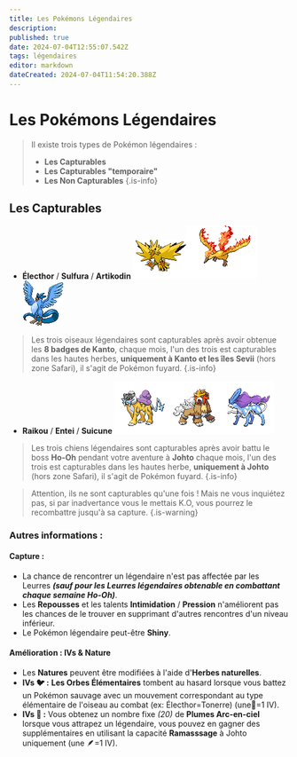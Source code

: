 ```yaml
---
title: Les Pokémons Légendaires
description: 
published: true
date: 2024-07-04T12:55:07.542Z
tags: légendaires
editor: markdown
dateCreated: 2024-07-04T11:54:20.388Z
---
```


# Les Pokémons Légendaires

> Il existe trois types de Pokémon légendaires :
>  * **Les Capturables**
>  * **Les Capturables "temporaire"**
>  * **Les Non Capturables**
{.is-info}

## Les Capturables
* **Électhor** / **Sulfura** / **Artikodin**
![electhor.png](/images/tutoriels/electhor.png)![sulfura.png](/images/tutoriels/sulfura.png)![artikodin.png](/images/tutoriels/artikodin.png)

> Les trois oiseaux légendaires sont capturables après avoir obtenue les **8 badges de Kanto**, chaque mois, l'un des trois est capturables dans les hautes herbes, **uniquement à Kanto et les îles Sevii** (hors zone Safari), il s'agit de Pokémon fuyard.
{.is-info}

* **Raikou** / **Entei** / **Suicune**
![raikou.png](/images/tutoriels/raikou.png)![entei.png](/images/tutoriels/entei.png)![suicune.png](/images/tutoriels/suicune.png)

> Les trois chiens légendaires sont capturables après avoir battu le boss **Ho-Oh** pendant votre aventure à **Johto** chaque mois, l'un des trois est capturables dans les hautes herbe, **uniquement à Johto** (hors zone Safari), il s'agit de Pokémon fuyard.
{.is-info}


> Attention, ils ne sont capturables qu'une fois ! Mais ne vous inquiétez pas, si par inadvertance vous le mettais K.O, vous pourrez le recombattre jusqu'à sa capture.
{.is-warning}

### Autres informations :

#### Capture :
* La chance de rencontrer un légendaire n'est pas affectée par les Leurres ***(sauf pour les Leurres légendaires obtenable en combattant chaque semaine Ho-Oh)***.
* Les **Repousses** et les talents **Intimidation** / **Pression** n'améliorent pas les chances de le trouver en supprimant d'autres rencontres d'un niveau inférieur.
* Le Pokémon légendaire peut-être **Shiny**.
#### Amélioration : IVs & Nature
* Les **Natures** peuvent être modifiées à l'aide d'**Herbes naturelles**.
* **IVs 🐦 :** **Les Orbes Élémentaires** tombent au hasard lorsque vous battez un Pokémon sauvage avec un mouvement correspondant au type élémentaire de l'oiseau au combat (ex: Électhor=Tonerre) (une🔵=1 IV).
* **IVs 🐶 :** Vous obtenez un nombre fixe *(20)* de **Plumes Arc-en-ciel** lorsque vous attrapez un légendaire, vous pouvez en gagner des supplémentaires en utilisant la capacité **Ramasssage** à Johto uniquement (une 🪶=1 IV).









